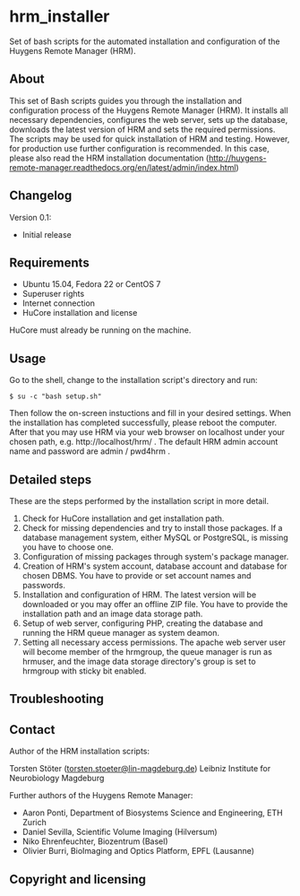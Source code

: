 hrm_installer
=============

Set of bash scripts for the automated installation and configuration of the
Huygens Remote Manager (HRM).


About
-----

This set of Bash scripts guides you through the installation and configuration
process of the Huygens Remote Manager (HRM). It installs all necessary
dependencies, configures the web server, sets up the database, downloads the
latest version of HRM and sets the required permissions. The scripts may be used
for quick installation of HRM and testing. However, for production use further
configuration is recommended. In this case, please also read the HRM
installation documentation
(http://huygens-remote-manager.readthedocs.org/en/latest/admin/index.html)


Changelog
---------

Version 0.1:
  - Initial release


Requirements
------------

* Ubuntu 15.04, Fedora 22 or CentOS 7
* Superuser rights
* Internet connection
* HuCore installation and license

HuCore must already be running on the machine.


Usage
-----

Go to the shell, change to the installation script's directory and run:

```
$ su -c "bash setup.sh"
```

Then follow the on-screen instuctions and fill in your desired settings. When
the installation has completed successfully, please reboot the computer. After
that you may use HRM via your web browser on localhost under your chosen path,
e.g. http://localhost/hrm/ . The default HRM admin account name and password are
admin / pwd4hrm .


Detailed steps
--------------

These are the steps performed by the installation script in more detail.

1. Check for HuCore installation and get installation path.
2. Check for missing dependencies and try to install those packages. If a
   database management system, either MySQL or PostgreSQL, is missing you have
   to choose one.
3. Configuration of missing packages through system's package manager.
4. Creation of HRM's system account, database account and database for chosen
   DBMS. You have to provide or set account names and passwords.
5. Installation and configuration of HRM. The latest version will be downloaded
   or you may offer an offline ZIP file. You have to provide the installation
   path and an image data storage path.
6. Setup of web server, configuring PHP, creating the database and running the
   HRM queue manager as system deamon.
7. Setting all necessary access permissions. The apache web server user will
   become member of the hrmgroup, the queue manager is run as hrmuser, and the
   image data storage directory's group is set to hrmgroup with sticky bit
   enabled.


Troubleshooting
---------------

Contact
-------

Author of the HRM installation scripts:

Torsten Stöter (torsten.stoeter@lin-magdeburg.de)
Leibniz Institute for Neurobiology Magdeburg

Further authors of the Huygens Remote Manager:
* Aaron Ponti, Department of Biosystems Science and Engineering, ETH Zurich
* Daniel Sevilla, Scientific Volume Imaging (Hilversum)
* Niko Ehrenfeuchter, Biozentrum (Basel)
* Olivier Burri, BioImaging and Optics Platform, EPFL (Lausanne)


Copyright and licensing
-----------------------


